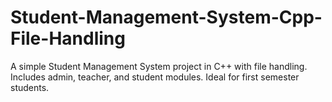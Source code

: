 # Student-Management-System-Cpp-File-Handling
A simple Student Management System project in C++ with file handling. Includes admin, teacher, and student modules. Ideal for first semester students.
